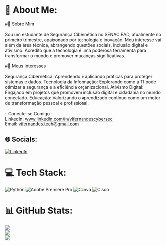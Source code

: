 # 💫 About Me:
#👋 Sobre Mim<br><br>Sou um estudante de Segurança Cibernética no SENAC EAD, atualmente no primeiro trimestre, apaixonado por tecnologia e inovação. Meu interesse vai além da área técnica, abrangendo questões sociais, inclusão digital e ativismo. Acredito que a tecnologia é uma poderosa ferramenta para transformar o mundo e promover mudanças significativas.<br><br>#🌟 Meus Interesses<br><br>Segurança Cibernética: Aprendendo e aplicando práticas para proteger sistemas e dados. Tecnologia da Informação: Explorando como a TI pode otimizar a segurança e a eficiência organizacional. Ativismo Digital: Engajado em projetos que promovem inclusão digital e cidadania no mundo conectado. Educação: Valorizando o aprendizado contínuo como um motor de transformação pessoal e profissional.<br><br>- Conecte-se Comigo -<br>LinkedIn: www.linkedin.com/in/vifernandescybersec<br>Email: vifernandes.tech@gmail.com


## 🌐 Socials:
[![LinkedIn](https://img.shields.io/badge/LinkedIn-%230077B5.svg?logo=linkedin&logoColor=white)](https://linkedin.com/in/https://www.linkedin.com/in/vifernandescybersec) 

# 💻 Tech Stack:
![Python](https://img.shields.io/badge/python-3670A0?style=for-the-badge&logo=python&logoColor=ffdd54) ![Adobe Premiere Pro](https://img.shields.io/badge/Adobe%20Premiere%20Pro-9999FF.svg?style=for-the-badge&logo=Adobe%20Premiere%20Pro&logoColor=white) ![Canva](https://img.shields.io/badge/Canva-%2300C4CC.svg?style=for-the-badge&logo=Canva&logoColor=white) ![Cisco](https://img.shields.io/badge/cisco-%23049fd9.svg?style=for-the-badge&logo=cisco&logoColor=black)
# 📊 GitHub Stats:
![](https://github-readme-stats.vercel.app/api?username=Vifernandestech&theme=nord&hide_border=false&include_all_commits=false&count_private=false)<br/>
![](https://github-readme-streak-stats.herokuapp.com/?user=Vifernandestech&theme=nord&hide_border=false)<br/>
![](https://github-readme-stats.vercel.app/api/top-langs/?username=Vifernandestech&theme=nord&hide_border=false&include_all_commits=false&count_private=false&layout=compact)

<!-- Proudly created with GPRM ( https://gprm.itsvg.in ) -->